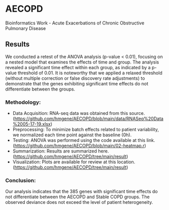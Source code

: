 # AECOPD
Bioinformatics Work - Acute Exacerbations of Chronic Obstructive Pulmonary Disease 

## Results
We conducted a retest of the ANOVA analysis (p-value < 0.01), focusing on a nested model that examines the effects of time and group. The analysis revealed a significant time effect within each group, as indicated by a p-value threshold of 0.01. It is noteworthy that we applied a relaxed threshold (without multiple correction or false discovery rate adjustments) to demonstrate that the genes exhibiting significant time effects do not differentiate between the groups.

### Methodology:
- Data Acquisition: RNA-seq data was obtained from this source. (https://github.com/hmgene/AECOPD/blob/main/data/RNASeq%20Data%2005-17-19.xlsx)
- Preprocessing: To minimize batch effects related to patient variability, we normalized each time point against the baseline (0h).
- Testing: ANOVA was performed using the code available at this link.(https://github.com/hmgene/AECOPD/blob/main/02-heatmap.r)
- Summarization: Results are summarized here. (https://github.com/hmgene/AECOPD/tree/main/result)
- Visualization: Plots are available for review at this location. (https://github.com/hmgene/AECOPD/tree/main/result)

### Conclusion:
Our analysis indicates that the 385 genes with significant time effects do not differentiate between the AECOPD and Stable COPD groups. The observed deviance does not exceed the level of patient heterogeneity.

